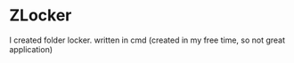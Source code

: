 # ZLocker
I created folder locker. written in cmd (created in my free time, so not great application)
